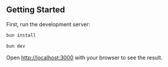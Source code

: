 ## Getting Started

First, run the development server:

```bash
bun install

bun dev
```

Open [http://localhost:3000](http://localhost:3000) with your browser to see the result.
